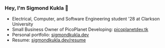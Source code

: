 ### Hey, I'm Sigmond Kukla 👋

- Electrical, Computer, and Software Engineering student '28 at Clarkson University
- Small Business Owner of PicoPlanet Developing: [picoplanetdev.tk](https://picoplanetdev.tk)
- Personal portfolio: [sigmondkukla.dev](https://sigmondkukla.dev)
- Resume: [sigmondkukla.dev/resume](https://sigmondkukla.dev/resume.html)

